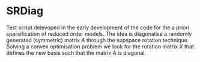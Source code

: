 # SRDiag

Test script delevoped in the early development of the code for the a priori sparsification of reduced order models.
The idea is diagonalise a randomly generated (symmetric) matrix $A$ through the supspace rotation technique.
Solving a convex optimisation problem we look for the rotation matrix $X$ that defines the new basis such that the matrix A is diagonal.

